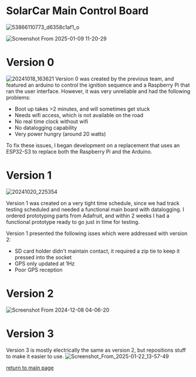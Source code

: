 # SolarCar Main Control Board
![53866110773_d6358c1af1_o](https://github.com/user-attachments/assets/daf715f5-a0cd-4f39-ab20-6801103e74a4)

![Screenshot From 2025-01-09 11-20-29](https://github.com/user-attachments/assets/b9b9d0e8-0fdc-4766-9e34-8349d86b49d2)

# Version 0
![20241018_163621](https://github.com/user-attachments/assets/ff940f88-3c56-4809-9c61-33637766f3bb)
Version 0 was created by the previous team, and featured an arduino to control the ignition sequence and a Raspberry Pi that ran the user interface. However, it was very unreliable and had the following problems:
- Boot up takes >2 minutes, and will sometimes get stuck
- Needs wifi access, which is not available on the road
- No real time clock without wifi
- No datalogging capability
- Very power hungry (around 20 watts)
  
To fix these issues, I began development on a replacement that uses an ESP32-S3 to replace both the Raspberry Pi and the Arduino. 

# Version 1
![20241020_225354](https://github.com/user-attachments/assets/9ee0763b-678e-4f72-b8f8-f5a410323928)

Version 1 was created on a very tight time schedule, since we had track testing scheduled and needed a functional main board with datalogging. I ordered prototyping parts from Adafruit, and within 2 weeks I had a functional prototype ready to go just in time for testing. 

Version 1 presented the following isses which were addressed with version 2:
- SD card holder didn't maintain contact, it required a zip tie to keep it pressed into the socket
- GPS only updated at 1Hz
- Poor GPS reception

# Version 2
![Screenshot From 2024-12-08 04-06-20](https://github.com/user-attachments/assets/8c0c13a2-734a-4312-9b21-6c95756b9b5a)

# Version 3
Version 3 is mostly electrically the same as version 2, but repositions stuff to make it easier to use. 
![Screenshot_From_2025-01-22_13-57-49](https://github.com/user-attachments/assets/e54388ce-cccd-4f8d-88f4-c1bf09cbb582)


[return to main page](main.md)
